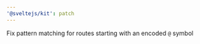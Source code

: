 ```yaml
---
'@sveltejs/kit': patch
---
```


Fix pattern matching for routes starting with an encoded `@` symbol
